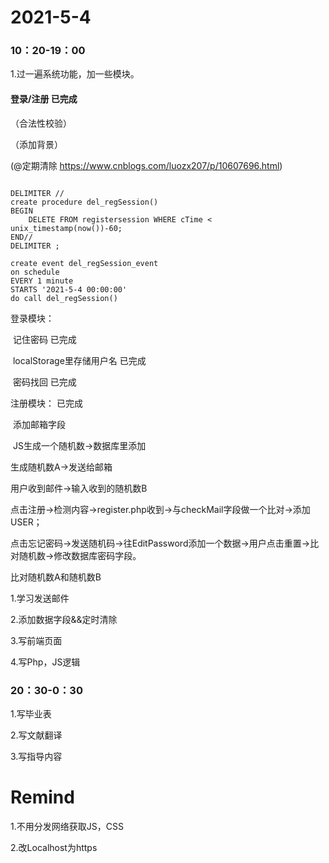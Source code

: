 # 2021-5-4

### 10：20-19：00

1.过一遍系统功能，加一些模块。

#### 登录/注册 已完成

（合法性校验）

（添加背景）

(@定期清除 https://www.cnblogs.com/luozx207/p/10607696.html)

```

DELIMITER // 
create procedure del_regSession()
BEGIN
	DELETE FROM registersession WHERE cTime < unix_timestamp(now())-60;
END//
DELIMITER ;
```

```
create event del_regSession_event  
on schedule 
EVERY 1 minute  
STARTS '2021-5-4 00:00:00'  
do call del_regSession()
```



登录模块：

​	记住密码 已完成

​	localStorage里存储用户名 已完成

​	密码找回 已完成

注册模块： 已完成

​	添加邮箱字段

​	JS生成一个随机数->数据库里添加

生成随机数A->发送给邮箱

用户收到邮件->输入收到的随机数B

点击注册->检测内容->register.php收到->与checkMail字段做一个比对->添加USER；

点击忘记密码->发送随机码->往EditPassword添加一个数据->用户点击重置->比对随机数->修改数据库密码字段。

比对随机数A和随机数B



1.学习发送邮件

2.添加数据字段&&定时清除

3.写前端页面

4.写Php，JS逻辑



### 20：30-0：30

1.写毕业表

2.写文献翻译

3.写指导内容



# Remind

1.不用分发网络获取JS，CSS

2.改Localhost为https